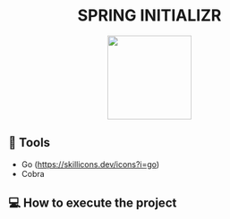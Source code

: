 <h1 align='center'>SPRING INITIALIZR</h1>
<p align='center'>

</p>

<div align='center'>
  <a href="https://go.dev/" target="_blank">
      <img src="htpps://skillicons.dev/icons?i=go" width="150" height="150" />
  </a>
</div>

## 🔧 Tools

- Go (https://skillicons.dev/icons?i=go)
- Cobra

## 💻 How to execute the project
